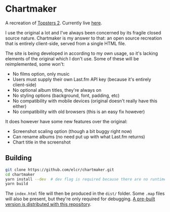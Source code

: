 # Chartmaker

A recreation of [Topsters 2](https://www.neverendingchartrendering.org/). Currently live [here](https://elcr.bitbucket.io/chartmaker/).

I use the original a lot and I've always been concerned by its fragile closed source nature. Chartmaker is my answer to that: an open source recreation that is entirely client-side, served from a single HTML file.

The site is being developed in according to my own usage, so it's lacking elements of the original which I don't use. Some of these will be reimplemented, some won't:

* No films option, only music
* Users must supply their own Last.fm API key (because it's entirely client-side)
* No optional album titles, they're always on
* No styling options (background, font, padding, etc)
* No compatibility with mobile devices (original doesn't really have this either)
* No compatibility with old browsers (this is an easy fix however)

It does however have some new features over the original:

* Screenshot scaling option (though a bit buggy right now)
* Can rename albums (no need put up with what Last.fm returns)
* Chart title in the screenshot

## Building
```sh
git clone https://github.com/elcr/chartmaker.git
cd chartmaker
yarn install --dev  # dev flag is required because there are no runtime dependencies
yarn build
```

The `index.html` file will then be produced in the `dist/` folder. Some `.map` files will also be present, but they're only required for debugging. [A pre-built version is distributed with this repository](https://github.com/elcr/chartmaker/tree/master/dist).
